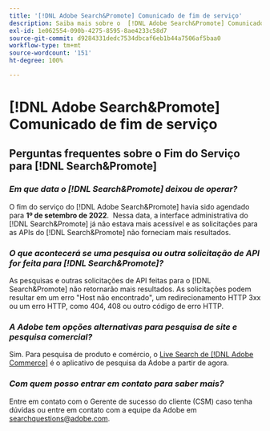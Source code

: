 ```yaml
---
title: '[!DNL Adobe Search&Promote] Comunicado de fim de serviço'
description: Saiba mais sobre o  [!DNL Adobe Search&Promote] Comunicado de fim de serviço.
exl-id: 1e062554-090b-4275-8595-8ae4233c58d7
source-git-commit: d9284331dedc7534dbcaf6eb1b44a7506af5baa0
workflow-type: tm+mt
source-wordcount: '151'
ht-degree: 100%

---
```


# [!DNL Adobe Search&Promote] Comunicado de fim de serviço

## Perguntas frequentes sobre o Fim do Serviço para [!DNL Search&Promote]

### **_Em que data o [!DNL Search&Promote] deixou de operar?_**

O fim do serviço do [!DNL Adobe Search&Promote] havia sido agendado para **1º de setembro de 2022**.  Nessa data, a interface administrativa do [!DNL Search&Promote] já não estava mais acessível e as solicitações para as APIs do [!DNL Search&Promote] não forneciam mais resultados.

### **_O que acontecerá se uma pesquisa ou outra solicitação de API for feita para [!DNL Search&Promote]?_**

As pesquisas e outras solicitações de API feitas para o [!DNL Search&Promote] não retornarão mais resultados. As solicitações podem resultar em um erro &quot;Host não encontrado&quot;, um redirecionamento HTTP 3xx ou um erro HTTP, como 404, 408 ou outro código de erro HTTP.

### **_A Adobe tem opções alternativas para pesquisa de site e pesquisa comercial?_**

Sim. Para pesquisa de produto e comércio, o [Live Search de  [!DNL Adobe Commerce]](https://experienceleague.adobe.com/docs/commerce-merchant-services/live-search/guide-overview.html?lang=pt-BR) é o aplicativo de pesquisa da Adobe a partir de agora.

<!-- ### **_Can Adobe recommend any frameworks or platforms that offer features similar to Search&Promote?_**

  Yes. If the Search&Promote feature is critical to your marketing strategy, consider the many open-source frameworks that exist to power search, including [Apache Solr](https://solr.apache.org/) and [Elastic Free and Open](https://www.elastic.co/about/free-and-open).  

  Also, both [AWS](https://aws.amazon.com/cloudsearch/) and [Microsoft&reg; Azure](https://azure.microsoft.com/en-us/services/search/) provide cloud-native search capabilities on their respective cloud platforms. You can integrate both options into Adobe Experience Manager Sites to power site search and more. -->

### **_Com quem posso entrar em contato para saber mais?_**

Entre em contato com o Gerente de sucesso do cliente (CSM) caso tenha dúvidas ou entre em contato com a equipe da Adobe em [searchquestions@adobe.com](mailto:searchquestions@adobe.com).
